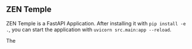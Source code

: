 ## ZEN Temple

ZEN Temple is a FastAPI Application. After installing it with `pip install -e .`, you can start the application with  `uvicorn src.main:app --reload`.

The 